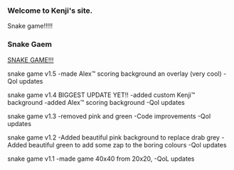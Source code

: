 ### Welcome to Kenji's site.
Snake game!!!!!

### Snake Gaem
[SNAKE GAME!!!](snakegame.html)

snake game v1.5
-made Alex™ scoring background an overlay (very cool)
-Qol updates

snake game v1.4
BIGGEST UPDATE YET!!
-added custom Kenji™ background
-added Alex™ scoring background
-Qol updates

snake game v1.3
-removed pink and green
-Code improvements
-Qol updates

snake game v1.2
-Added beautiful pink background to replace drab grey
-Added beautiful green to add some zap to the boring colours
-Qol updates


snake game v1.1
-made game 40x40 from 20x20,
-QoL updates

